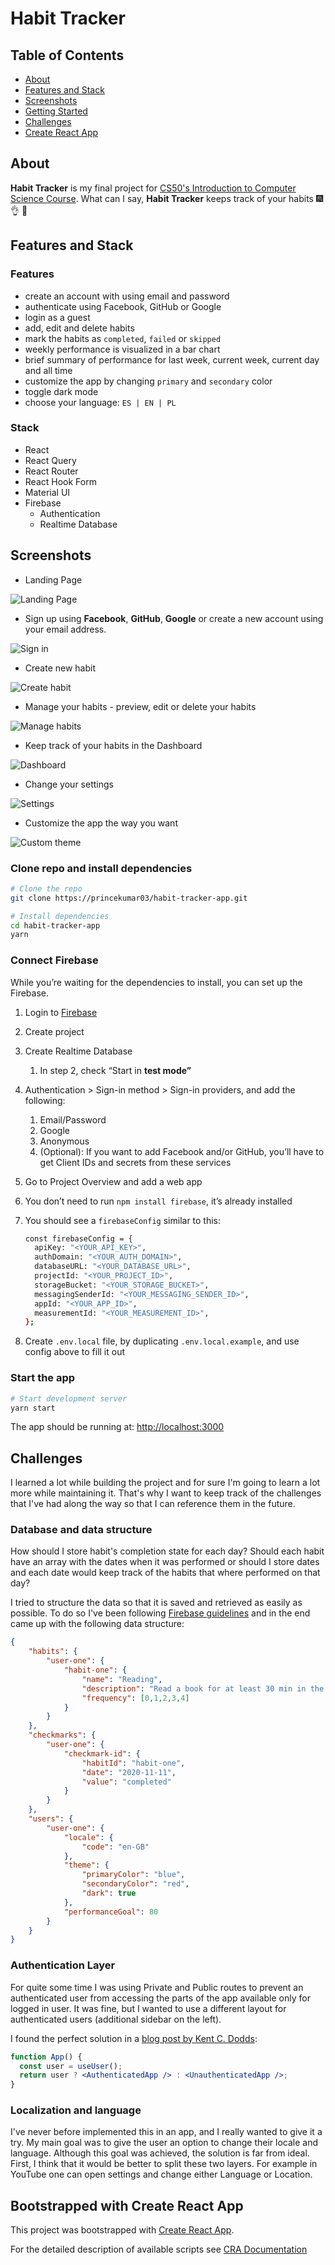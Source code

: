 # Habit Tracker

## Table of Contents

* [About](#about)
* [Features and Stack](#features-and-stack)
* [Screenshots](#screenshots)
* [Getting Started](#getting-started)
* [Challenges](#challenges)
* [Create React App](#bootstrapped-with-create-react-app)

## About

**Habit Tracker** is my final project for [CS50's Introduction to Computer Science Course](https://www.edx.org/course/cs50s-introduction-to-computer-science).
What can I say, **Habit Tracker** keeps track of your habits :fireworks: :ok_hand: :tada:

## Features and Stack

### Features
* create an account with using email and password
* authenticate using Facebook, GitHub or Google
* login as a guest
* add, edit and delete habits
* mark the habits as `completed`, `failed` or `skipped`
* weekly performance is visualized in a bar chart
* brief summary of performance for last week, current week, current day and all time
* customize the app by changing `primary` and `secondary` color
* toggle dark mode
* choose your language: `ES | EN | PL`

### Stack

* React
* React Query
* React Router
* React Hook Form
* Material UI
* Firebase
  * Authentication
  * Realtime Database
  
## Screenshots

* Landing Page

![Landing Page](screenshots/landing.png)

* Sign up using **Facebook**, **GitHub**, **Google** or create a new account using your email address.

![Sign in](screenshots/sign-up.png)

* Create new habit

![Create habit](screenshots/add-habit.png)

* Manage your habits - preview, edit or delete your habits

![Manage habits](screenshots/manage-habits.png)

* Keep track of your habits in the Dashboard

![Dashboard](screenshots/dashboard.png)

* Change your settings

![Settings](screenshots/settings.png)

* Customize the app the way you want

![Custom theme](screenshots/layout-theme.png)



### Clone repo and install dependencies

```bash
# Clone the repo
git clone https://princekumar03/habit-tracker-app.git

# Install dependencies
cd habit-tracker-app
yarn
```

### Connect Firebase

While you’re waiting for the dependencies to install, you can set up the Firebase.

1. Login to [Firebase](https://console.firebase.google.com/)
2. Create project
3. Create Realtime Database
   1. In step 2, check “Start in **test mode”**
4. Authentication > Sign-in method > Sign-in providers, and add the following:
   1. Email/Password
   2. Google
   3. Anonymous
   4. (Optional): If you want to add Facebook and/or GitHub, you’ll have to get Client IDs and secrets from these services
5. Go to Project Overview and add a web app
6. You don’t need to run `npm install firebase`, it’s already installed
7. You should see a `firebaseConfig` similar to this:

    ```bash
    const firebaseConfig = {
      apiKey: "<YOUR_API_KEY>",
      authDomain: "<YOUR_AUTH_DOMAIN>",
      databaseURL: "<YOUR_DATABASE_URL>",
      projectId: "<YOUR_PROJECT_ID>",
      storageBucket: "<YOUR_STORAGE_BUCKET>",
      messagingSenderId: "<YOUR_MESSAGING_SENDER_ID>",
      appId: "<YOUR_APP_ID>",
      measurementId: "<YOUR_MEASUREMENT_ID>",
    };
    ```

8. Create `.env.local` file, by duplicating `.env.local.example`, and use config above to fill it out

### Start the app

```bash
# Start development server
yarn start
```
The app should be running at: [http://localhost:3000](http://localhost:3000/)

## Challenges

I learned a lot while building the project and for sure I'm going to learn a lot more while maintaining it. 
That's why I want to keep track of the challenges that I've had along the way so that I can reference them in the future.

### Database and data structure

How should I store habit's completion state for each day? Should each habit have an array with the dates 
when it was performed or should I store dates and each date would keep track of the habits that where performed on that day? 

I tried to structure the data so that it is saved and retrieved as easily as possible. To do so I've been following 
[Firebase guidelines](https://firebase.google.com/docs/database/web/structure-data) and in the end came up with the following data structure:

```json
{
    "habits": {
        "user-one": {
            "habit-one": {
                "name": "Reading",
                "description": "Read a book for at least 30 min in the morning",
                "frequency": [0,1,2,3,4]
            }
        }
    },
    "checkmarks": {
        "user-one": {
            "checkmark-id": {
                "habitId": "habit-one",
                "date": "2020-11-11",
                "value": "completed"
            }
        }
    },
    "users": {
        "user-one": {
            "locale": {
                "code": "en-GB"
            },
            "theme": {
                "primaryColor": "blue",
                "secondaryColor": "red",
                "dark": true
            },
            "performanceGoal": 80
        }
    }
}
```

### Authentication Layer

For quite some time I was using Private and Public routes to prevent an authenticated user from accessing the parts of the app available only for logged in user.
It was fine, but I wanted to use a different layout for authenticated users (additional sidebar on the left).

I found the perfect solution in a [blog post by Kent C. Dodds](https://kentcdodds.com/blog/authentication-in-react-applications):

```jsx
function App() {
  const user = useUser();
  return user ? <AuthenticatedApp /> : <UnauthenticatedApp />;
}
```

### Localization and language

I've never before implemented this in an app, and I really wanted to give it a try. My main goal was to give the user an option to change their locale and language.
Although this goal was achieved, the solution is far from ideal. First, I think that it would be better to split these two layers. For example in YouTube one
can open settings and change either Language or Location.

## Bootstrapped with Create React App

This project was bootstrapped with [Create React App](https://github.com/facebook/create-react-app).

For the detailed description of available scripts see [CRA Documentation](https://create-react-app.dev/docs/available-scripts)
